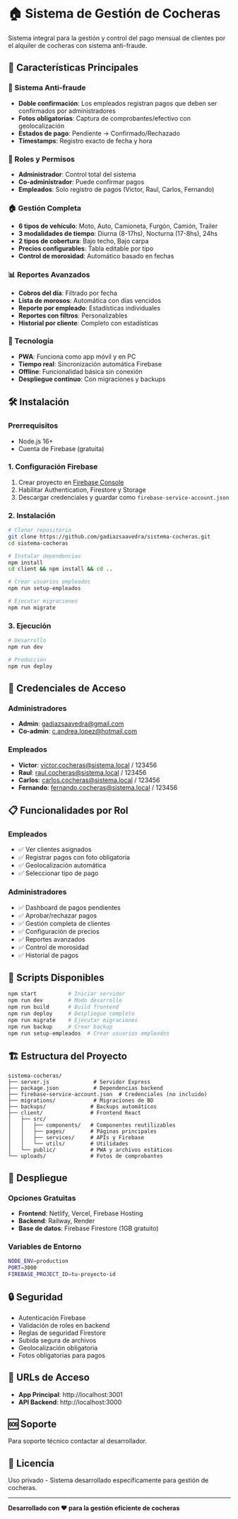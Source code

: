 # 🏠 Sistema de Gestión de Cocheras

Sistema integral para la gestión y control del pago mensual de clientes por el alquiler de cocheras con sistema anti-fraude.

## 🚀 Características Principales

### 🔐 Sistema Anti-fraude
- **Doble confirmación**: Los empleados registran pagos que deben ser confirmados por administradores
- **Fotos obligatorias**: Captura de comprobantes/efectivo con geolocalización
- **Estados de pago**: Pendiente → Confirmado/Rechazado
- **Timestamps**: Registro exacto de fecha y hora

### 👥 Roles y Permisos
- **Administrador**: Control total del sistema
- **Co-administrador**: Puede confirmar pagos
- **Empleados**: Solo registro de pagos (Victor, Raul, Carlos, Fernando)

### 🏠 Gestión Completa
- **6 tipos de vehículo**: Moto, Auto, Camioneta, Furgón, Camión, Trailer
- **3 modalidades de tiempo**: Diurna (8-17hs), Nocturna (17-8hs), 24hs
- **2 tipos de cobertura**: Bajo techo, Bajo carpa
- **Precios configurables**: Tabla editable por tipo
- **Control de morosidad**: Automático basado en fechas

### 📊 Reportes Avanzados
- **Cobros del día**: Filtrado por fecha
- **Lista de morosos**: Automática con días vencidos
- **Reporte por empleado**: Estadísticas individuales
- **Reportes con filtros**: Personalizables
- **Historial por cliente**: Completo con estadísticas

### 📱 Tecnología
- **PWA**: Funciona como app móvil y en PC
- **Tiempo real**: Sincronización automática Firebase
- **Offline**: Funcionalidad básica sin conexión
- **Despliegue continuo**: Con migraciones y backups

## 🛠️ Instalación

### Prerrequisitos
- Node.js 16+
- Cuenta de Firebase (gratuita)

### 1. Configuración Firebase
1. Crear proyecto en [Firebase Console](https://console.firebase.google.com)
2. Habilitar Authentication, Firestore y Storage
3. Descargar credenciales y guardar como `firebase-service-account.json`

### 2. Instalación
```bash
# Clonar repositorio
git clone https://github.com/gadiazsaavedra/sistema-cocheras.git
cd sistema-cocheras

# Instalar dependencias
npm install
cd client && npm install && cd ..

# Crear usuarios empleados
npm run setup-empleados

# Ejecutar migraciones
npm run migrate
```

### 3. Ejecución
```bash
# Desarrollo
npm run dev

# Producción
npm run deploy
```

## 👥 Credenciales de Acceso

### Administradores
- **Admin**: gadiazsaavedra@gmail.com
- **Co-admin**: c.andrea.lopez@hotmail.com

### Empleados
- **Victor**: victor.cocheras@sistema.local / 123456
- **Raul**: raul.cocheras@sistema.local / 123456
- **Carlos**: carlos.cocheras@sistema.local / 123456
- **Fernando**: fernando.cocheras@sistema.local / 123456

## 📋 Funcionalidades por Rol

### Empleados
- ✅ Ver clientes asignados
- ✅ Registrar pagos con foto obligatoria
- ✅ Geolocalización automática
- ✅ Seleccionar tipo de pago

### Administradores
- ✅ Dashboard de pagos pendientes
- ✅ Aprobar/rechazar pagos
- ✅ Gestión completa de clientes
- ✅ Configuración de precios
- ✅ Reportes avanzados
- ✅ Control de morosidad
- ✅ Historial de pagos

## 🔧 Scripts Disponibles

```bash
npm start          # Iniciar servidor
npm run dev        # Modo desarrollo
npm run build      # Build frontend
npm run deploy     # Despliegue completo
npm run migrate    # Ejecutar migraciones
npm run backup     # Crear backup
npm run setup-empleados  # Crear usuarios empleados
```

## 🏗️ Estructura del Proyecto

```
sistema-cocheras/
├── server.js              # Servidor Express
├── package.json           # Dependencias backend
├── firebase-service-account.json  # Credenciales (no incluido)
├── migrations/            # Migraciones de BD
├── backups/              # Backups automáticos
├── client/               # Frontend React
│   ├── src/
│   │   ├── components/   # Componentes reutilizables
│   │   ├── pages/        # Páginas principales
│   │   ├── services/     # APIs y Firebase
│   │   └── utils/        # Utilidades
│   └── public/           # PWA y archivos estáticos
└── uploads/              # Fotos de comprobantes
```

## 🚀 Despliegue

### Opciones Gratuitas
- **Frontend**: Netlify, Vercel, Firebase Hosting
- **Backend**: Railway, Render
- **Base de datos**: Firebase Firestore (1GB gratuito)

### Variables de Entorno
```bash
NODE_ENV=production
PORT=3000
FIREBASE_PROJECT_ID=tu-proyecto-id
```

## 🔒 Seguridad

- Autenticación Firebase
- Validación de roles en backend
- Reglas de seguridad Firestore
- Subida segura de archivos
- Geolocalización obligatoria
- Fotos obligatorias para pagos

## 📱 URLs de Acceso

- **App Principal**: http://localhost:3001
- **API Backend**: http://localhost:3000

## 🆘 Soporte

Para soporte técnico contactar al desarrollador.

## 📄 Licencia

Uso privado - Sistema desarrollado específicamente para gestión de cocheras.

---

**Desarrollado con ❤️ para la gestión eficiente de cocheras**